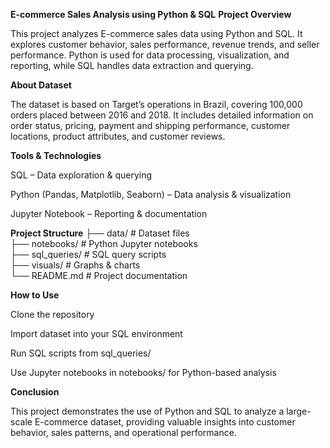 **E-commerce Sales Analysis using Python & SQL**
**Project Overview**

This project analyzes E-commerce sales data using Python and SQL. It explores customer behavior, sales performance, revenue trends, and seller performance. Python is used for data processing, visualization, and reporting, while SQL handles data extraction and querying.

**About Dataset**

The dataset is based on Target’s operations in Brazil, covering 100,000 orders placed between 2016 and 2018. It includes detailed information on order status, pricing, payment and shipping performance, customer locations, product attributes, and customer reviews.

**Tools & Technologies**

SQL – Data exploration & querying

Python (Pandas, Matplotlib, Seaborn) – Data analysis & visualization

Jupyter Notebook – Reporting & documentation

**Project Structure**
├── data/               # Dataset files  
├── notebooks/          # Python Jupyter notebooks  
├── sql_queries/        # SQL query scripts  
├── visuals/            # Graphs & charts  
└── README.md           # Project documentation  

**How to Use**

Clone the repository

Import dataset into your SQL environment

Run SQL scripts from sql_queries/

Use Jupyter notebooks in notebooks/ for Python-based analysis

**Conclusion**

This project demonstrates the use of Python and SQL to analyze a large-scale E-commerce dataset, providing valuable insights into customer behavior, sales patterns, and operational performance.
